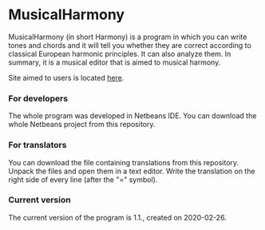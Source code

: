 # MusicalHarmony #

MusicalHarmony (in short Harmony) is a program in which you can write tones and chords and it will tell you whether they are correct according to classical European harmonic principles. It can also analyze them. In summary, it is a musical editor that is aimed to musical harmony.

Site aimed to users is located [here](http://www.orchestralmusic.net/harmony).

### For developers ###
The whole program was developed in Netbeans IDE. You can download the whole Netbeans project from this repository.

### For translators ###
You can download the file containing translations from this repository. Unpack the files and open them in a text editor. Write the translation on the right side of every line (after the "=" symbol).

### Current version ###
The current version of the program is 1.1., created on 2020-02-26.
